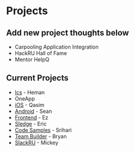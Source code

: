 # Projects

## Add new project thoughts below

* Carpooling Application Integration
* HackRU Hall of Fame
* Mentor HelpQ                        


## Current Projects

*  [lcs](https://github.com/HackRU/lcs) - Heman
*  OneApp
  *  [iOS](https://github.com/HackRU/one-app-ios) - Qasim 
  * [Android](https://github.com/HackRU/one-app/tree/Android) - Sean
* [Frontend](https://github.com/HackRU/frontend) - Ez
*  [Sledge](https://github.com/HackRU/sledge) - Eric
*  [Code Samples](https://github.com/HackRU/starter-pack) - Srihari
*  [Team Builder](https://github.com/HackRU/teamRU) - Bryan
*  [SlackRU](https://github.com/HackRU/slackRU) - Mickey
 

